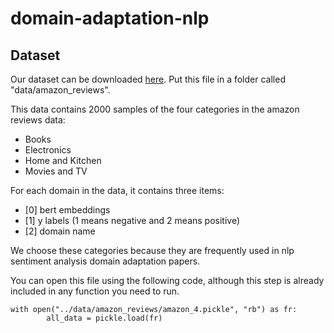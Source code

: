 # domain-adaptation-nlp

## Dataset
Our dataset can be downloaded [here](https://drive.google.com/file/d/1zq_ltCCvozTCrdGReCefkhgZR-ueszda/view?usp=sharing).
Put this file in a folder called "data/amazon_reviews".

This data contains 2000 samples of the four categories in the amazon reviews data:
* Books
* Electronics
* Home and Kitchen
* Movies and TV

For each domain in the data, it contains three items: 
* [0] bert embeddings
* [1] y labels (1 means negative and 2 means positive)
* [2] domain name

We choose these categories because they are frequently used in nlp sentiment analysis domain adaptation papers.

You can open this file using the following code, although this step is already included in any function you need to run.

```
with open("../data/amazon_reviews/amazon_4.pickle", "rb") as fr:
        all_data = pickle.load(fr)
```
    
